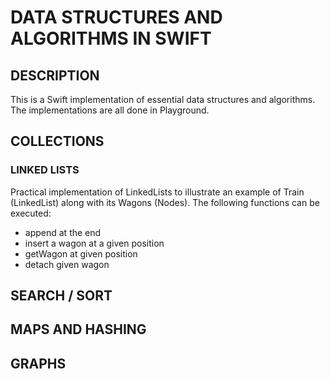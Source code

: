 # DATA STRUCTURES AND ALGORITHMS IN SWIFT

## DESCRIPTION

This is a Swift implementation of essential data structures and algorithms. The implementations are all done in Playground.

## COLLECTIONS

### LINKED LISTS

Practical implementation of LinkedLists to illustrate an example of Train (LinkedList) along with its Wagons (Nodes). The following functions can be executed:

- append at the end
- insert a wagon at a given position
- getWagon at given position
- detach given wagon

## SEARCH / SORT

## MAPS AND HASHING

## GRAPHS
